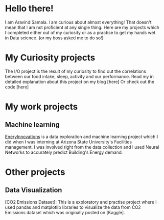 # Hello there!
I am Aravind Samala. I am curious about almost everything! That doesn't mean that I am not proficient at any single thing.
Here are my projects which I completed either out of my curiosity or as a practise to get my hands wet in Data science. (or my boss asked me to do so!)

# My Curiosity projects
The I/O project is the result of my curiosity to find out the correlations between our food intake, sleep, activity and our performance.
Read my in detailed explanation about this project on my blog [here]
Or check out the code [here]


# My work projects

## Machine learning
[EneryInnovations](https://github.com/thyaravind/EnergyInnovations-ML) is a data exploration and machine learning project which I did
when I was interning at Arizona State University's Facilities management. I was involved right from the data collection and 
I used Neural Networks to accurately predict Building's Energy demand.





# Other projects

## Data Visualization
[CO2 Emissions Dataset]: This is a exploratory and practise project where I used pandas and matplotlib libraries to visualize
the data from CO2 Emissions dataset which was originally posted on [Kaggle].
